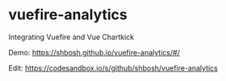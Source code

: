 # vuefire-analytics
Integrating Vuefire and Vue Chartkick

Demo: https://shbosh.github.io/vuefire-analytics/#/

Edit: https://codesandbox.io/s/github/shbosh/vuefire-analytics


